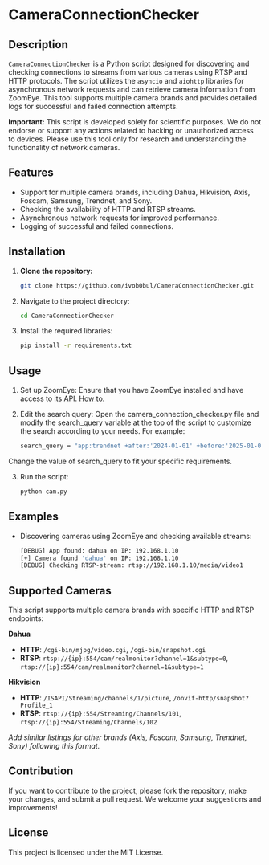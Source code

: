 # CameraConnectionChecker

## Description

`CameraConnectionChecker` is a Python script designed for discovering and checking connections to streams from various cameras using RTSP and HTTP protocols. The script utilizes the `asyncio` and `aiohttp` libraries for asynchronous network requests and can retrieve camera information from ZoomEye. This tool supports multiple camera brands and provides detailed logs for successful and failed connection attempts.

**Important:** This script is developed solely for scientific purposes. We do not endorse or support any actions related to hacking or unauthorized access to devices. Please use this tool only for research and understanding the functionality of network cameras.

## Features

- Support for multiple camera brands, including Dahua, Hikvision, Axis, Foscam, Samsung, Trendnet, and Sony.
- Checking the availability of HTTP and RTSP streams.
- Asynchronous network requests for improved performance.
- Logging of successful and failed connections.

## Installation

1. **Clone the repository:**

   ```bash
   git clone https://github.com/ivob0bul/CameraConnectionChecker.git

2. Navigate to the project directory:
	
	```bash
	cd CameraConnectionChecker

3. Install the required libraries:

	```bash
	pip install -r requirements.txt

## Usage
1. Set up ZoomEye:
	Ensure that you have ZoomEye installed and have access to its API. [How to.](https://pypi.org/project/zoomeye/)

2. Edit the search query:
	Open the camera_connection_checker.py file and modify the search_query variable at the top of the script to customize the search according to your needs. For example:

	```bash
	search_query = "app:trendnet +after:'2024-01-01' +before:'2025-01-01'"

Change the value of search_query to fit your specific requirements.

3. Run the script:

	```bash
	python cam.py

## Examples
- Discovering cameras using ZoomEye and checking available streams:

	```bash
	[DEBUG] App found: dahua on IP: 192.168.1.10
	[+] Camera found 'dahua' on IP: 192.168.1.10
	[DEBUG] Checking RTSP-stream: rtsp://192.168.1.10/media/video1

## Supported Cameras
This script supports multiple camera brands with specific HTTP and RTSP endpoints:

**Dahua**
- **HTTP**: `/cgi-bin/mjpg/video.cgi`, `/cgi-bin/snapshot.cgi`
- **RTSP**: `rtsp://{ip}:554/cam/realmonitor?channel=1&subtype=0`, `rtsp://{ip}:554/cam/realmonitor?channel=1&subtype=1`

**Hikvision**
- **HTTP**: `/ISAPI/Streaming/channels/1/picture`, `/onvif-http/snapshot?Profile_1`
- **RTSP**: `rtsp://{ip}:554/Streaming/Channels/101`, `rtsp://{ip}:554/Streaming/Channels/102`

_Add similar listings for other brands (Axis, Foscam, Samsung, Trendnet, Sony) following this format._

## Contribution
If you want to contribute to the project, please fork the repository, make your changes, and submit a pull request. We welcome your suggestions and improvements!

## License
This project is licensed under the MIT License.
